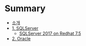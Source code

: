 # Summary

* [소개](README.md)
* [1. SQLServer](sqlserver/README.md)
    * [SQLServer 2017 on Redhat 7.5](./sqlserver/2017-single-on-redhat7.md)
* [2. Oracle](oracle/README.md)
